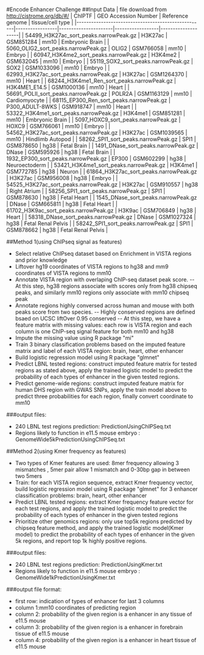 #Encode Enhancer Challenge 
##Input Data
| file download   from http://cistrome.org/db/#/ | ChIPTF          | GEO Accession Number | Reference genome | tissue/cell type   |
|----------------------------------------------------|-----------------|----------------------|------------------|--------------------|
| 54499_H3K27ac_sort_peaks.narrowPeak.gz             | H3K27ac         | GSM851284            | mm10             | Embryonic Brain    |
| 5060_OLIG2_sort_peaks.narrowPeak.gz                | OLIG2           | GSM766058            | mm10             | Embryo             |
| 60947_H3K4me2_sort_peaks.narrowPeak.gz             | H3K4me2         | GSM632045            | mm10             | Embryo             |
| 55119_SOX2_sort_peaks.narrowPeak.gz                | SOX2            | GSM1033096           | mm10             | Embryo             |
| 62993_H3K27ac_sort_peaks.narrowPeak.gz             | H3K27ac         | GSM1264370           | mm10             | Heart              |
| 68244_H3K4me1_Ren_sort_peaks.narrowPeak.gz         | H3K4ME1_E14.5   | GSM1000136           | mm10             | Heart              |
| 56691_POLII_sort_peaks.narrowPeak.gz               | POLR2A          | GSM1163129           | mm10             | Cardiomyocyte      |
| 68115_EP300_Ren_sort_peaks.narrowPeak.gz           | P300_ADULT-8WKS | GSM918747            | mm10             | Heart              |
| 53322_H3K4me1_sort_peaks.narrowPeak.gz             | H3K4me1         | GSM851281            | mm10             | Embryonic Brain    |
| 5097_HOXC9_sort_peaks.narrowPeak.gz                | HOXC9           | GSM766061            | mm10             | Embryo             |
| 54562_H3K27ac_sort_peaks.narrowPeak.gz             | H3K27ac         | GSM1039565           | mm10             | Hindlimb Autopod   |
| 58262_SPI1_sort_peaks.narrowPeak.gz                | SPI1            | GSM878650            | hg38             | Fetal Brain        |
| 1491_DNase_sort_peaks.narrowPeak.gz                | DNase           | GSM595926            | hg38             | Fetal Brain        |
| 1932_EP300_sort_peaks.narrowPeak.gz                | EP300           | GSM602299            | hg38             | Neuroectoderm      |
| 53421_H3K4me1_sort_peaks.narrowPeak.gz             | H3K4me1         | GSM772785            | hg38             | Neuron             |
| 61864_H3K27ac_sort_peaks.narrowPeak.gz             | H3K27ac         | GSM956008            | hg38             | Embryo             |
| 54525_H3K27ac_sort_peaks.narrowPeak.gz             | H3K27ac         | GSM910557            | hg38             | Right Atrium       |
| 58256_SPI1_sort_peaks.narrowPeak.gz                | SPI1            | GSM878630            | hg38             | Fetal Heart        |
| 1545_DNase_sort_peaks.narrowPeak.gz                | DNase           | GSM665811            | hg38             | Fetal Heart        |
| 61702_H3K9ac_sort_peaks.narrowPeak.gz              | H3K9ac          | GSM706849            | hg38             | Heart              |
| 58318_DNase_sort_peaks.narrowPeak.gz               | DNase           | GSM1027324           | hg38             | Fetal Renal Pelvis |
| 58242_SPI1_sort_peaks.narrowPeak.gz                | SPI1            | GSM878662            | hg38             | Fetal Renal Pelvis |


##Method 1(using ChIPseq signal as features)
- Select relative ChIPseq dataset based on Enrichment in VISTA regions and prior knowledge
- Liftover hg19 coordinates of VISTA regions to hg38 and  mm9 coordinates of VISTA regions to mm10
- Annotate VISTA region with overlaping ChIP-seq dataset peak score. 
-- At this step, hg38 regions associate with scores only from hg38 chipseq peaks, and similarly mm10 regions only associate with mm10 chipseq peak
- Annotate regions highly conversed across human and mouse with both peaks score from two species. 
-- Highly conserved regions are defined bsaed on UCSC liftOver 0.95 conserved
-- At this step, we have a feature matrix with missing values: each row is VISTA region and each column is one ChIP-seq signal feature for both mm10 and hg38
- Impute the missing value using R package "mi"
- Train 3 binary classification problems based on the imputed feature matrix and label of each VISTA region: brain, heart, other enhancer
- Build logistic regression model using R package "glmnet"
- Predict LBNL tested regions: construct imputed feature matrix for tested regions as stated above, apply the trained logistic model to predict the probability of each types of enhancer in the given tested regions.
- Predict genome-wide regions: construct imputed feature matrix for human DHS region with GWAS SNPs, apply the train model above to predict three probabilities for each region, finally convert coordinate to mm10


###output files:
- 240 LBNL test regions prediction: PredictionUsingChIPSeq.txt
- Regions likely to function in e11.5 mouse embryo : GenomeWide5kPredictionUsingChIPSeq.txt


##Method 2(using Kmer frequency as features)
- Two types of Kmer features are used: 8mer frequency allowing 3 mismatches ,  5mer pair allow 1 mismatch and 0-30bp gap in between two 5mers
- Train: for each VISTA region sequence, extract Kmer frequency vector, build logistic regression model using R package "glmnet" for 3 enhancer classification problems: brain, heart, other enhancer
- Predict LBNL tested regions: extract Kmer frequency feature vector for each test regions, and apply the trained logistic model to predict the probability of each types of enhancer in the given tested regions
- Prioritize other genomics regions: only use top5k regions predicted by chipseq feature method, and apply the trained logistic model(Kmer model) to predict the probability of each types of enhancer in the given 5k regions, and report top 1k highly positive regions. 

###output files:
- 240 LBNL test regions prediction: PredictionUsingKmer.txt
- Regions likely to function in e11.5 mouse embryo : GenomeWide1kPredictionUsingKmer.txt

###output file format:
- first row: indication of types of enhancer for last 3 columns
- column 1:mm10 coordinates of predicting region
- column 2: probability of the given region is a enhancer in any tissue of e11.5 mouse
- column 3: probability of the given region is a enhancer in forebrain tissue of e11.5 mouse
- column 4: probability of the given region is a enhancer in heart tissue of e11.5 mouse
